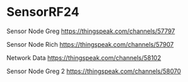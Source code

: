 # SensorRF24

Sensor Node Greg
https://thingspeak.com/channels/57797

Sensor Node Rich
https://thingspeak.com/channels/57907

Network Data
https://thingspeak.com/channels/58102

Sensor Node Greg 2
https://thingspeak.com/channels/58070
